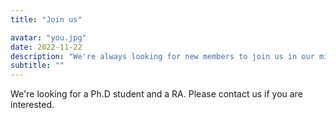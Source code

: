 ```yaml
---
title: "Join us"

avatar: "you.jpg"
date: 2022-11-22
description: "We're always looking for new members to join us in our mission."
subtitle: ""
---
```


We're looking for a Ph.D student and a RA. Please contact us if you are interested.
